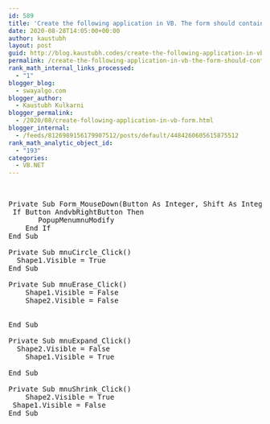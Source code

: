 ```yaml
---
id: 589
title: 'Create the following application in VB. The form should contain the following menu  Draw   Modify  Exit  Circle   Shrink     Expand     Erase On selection of the menu option ‘Circle’, a circle should be drawn on the screen. The user can Shrink, Expand or Erase the circle by selecting the menu option or by displaying a popup menu after the right mouse button is clicked or pressed. The popup menu should contain the option Shrink, Expand or Erase which should perform the same operation as the menu option.'
date: 2020-08-28T14:05:00+00:00
author: kaustubh
layout: post
guid: http://blog.kaustubh.codes/create-the-following-application-in-vb-the-form-should-contain-the-following-menu-draw-modify-exit-circle-shrink-expand-erase-on-selection-of-the-menu-option-circle/
permalink: /create-the-following-application-in-vb-the-form-should-contain-the-following-menu-draw-modify-exit-circle-shrink-expand-erase-on-selection-of-the-menu-option-circle/
rank_math_internal_links_processed:
  - "1"
blogger_blog:
  - swayalgo.com
blogger_author:
  - Kaustubh Kulkarni
blogger_permalink:
  - /2020/08/create-following-application-in-vb-form.html
blogger_internal:
  - /feeds/8126989156179907512/posts/default/4484260605615875512
rank_math_analytic_object_id:
  - "193"
categories:
  - VB.NET
---
```

<pre><br /><br />Private Sub Form_MouseDown(Button As Integer, Shift As Integer, X As Single, Y As    Single)<br />	If Button AndvbRightButton Then<br />		PopupMenumnuModify<br />	End If<br />End Sub<br /><br />Private Sub mnuCircle_Click()<br />	Shape1.Visible = True<br />End Sub<br /><br />Private Sub mnuErase_Click()<br />	Shape1.Visible = False<br />	Shape2.Visible = False<br />	<br /><br />End Sub<br /><br />Private Sub mnuExpand_Click()<br />	Shape2.Visible = False<br />	Shape1.Visible = True<br />	<br />End Sub<br /><br />Private Sub mnuShrink_Click()<br />	Shape2.Visible = True<br />	Shape1.Visible = False<br />End Sub<br /><br /></pre>